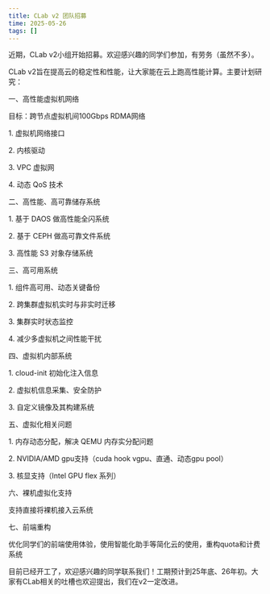 ```yaml
---
title: CLab v2 团队招募
time: 2025-05-26
tags: []
---
```


近期，CLab v2小组开始招募。欢迎感兴趣的同学们参加，有劳务（虽然不多）。

CLab v2旨在提高云的稳定性和性能，让大家能在云上跑高性能计算。主要计划研究：

一、高性能虚拟机网络

目标：跨节点虚拟机间100Gbps RDMA网络

1\. 虚拟机网络接口

2\. 内核驱动

3\. VPC 虚拟网

4\. 动态 QoS 技术

二、高性能、高可靠储存系统

1\. 基于 DAOS 做高性能全闪系统

2\. 基于 CEPH 做高可靠文件系统

3\. 高性能 S3 对象存储系统

三、高可用系统

1\. 组件高可用、动态关键备份

2\. 跨集群虚拟机实时与非实时迁移

3\. 集群实时状态监控

4\. 减少多虚拟机之间性能干扰

四、虚拟机内部系统

1\. cloud-init 初始化注入信息

2\. 虚拟机信息采集、安全防护

3\. 自定义镜像及其构建系统

五、虚拟化相关问题

1\. 内存动态分配，解决 QEMU 内存实分配问题

2\. NVIDIA/AMD gpu支持（cuda hook vgpu、直通、动态gpu pool）

3\. 核显支持（Intel GPU flex 系列）

六、裸机虚拟化支持

支持直接将裸机接入云系统

七、前端重构

优化同学们的前端使用体验，使用智能化助手等简化云的使用，重构quota和计费系统

目前已经开工了，欢迎感兴趣的同学联系我们！工期预计到25年底、26年初。大家有CLab相关的吐槽也欢迎提出，我们在v2一定改进。